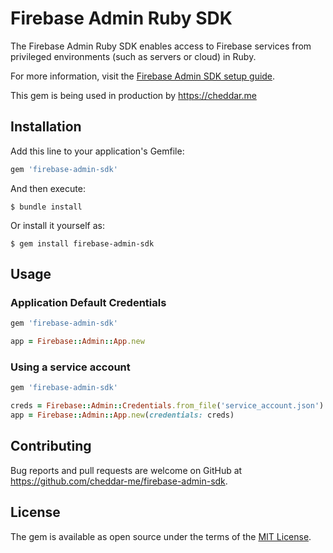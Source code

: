 # Firebase Admin Ruby SDK

The Firebase Admin Ruby SDK enables access to Firebase services from privileged environments (such as servers or cloud)
in Ruby.

For more information, visit the
[Firebase Admin SDK setup guide](https://firebase.google.com/docs/admin/setup/).

This gem is being used in production by https://cheddar.me

## Installation

Add this line to your application's Gemfile:

```ruby
gem 'firebase-admin-sdk'
```

And then execute:

    $ bundle install

Or install it yourself as:

    $ gem install firebase-admin-sdk

## Usage

### Application Default Credentials

```ruby
gem 'firebase-admin-sdk'

app = Firebase::Admin::App.new
```

### Using a service account

```ruby
gem 'firebase-admin-sdk'

creds = Firebase::Admin::Credentials.from_file('service_account.json')
app = Firebase::Admin::App.new(credentials: creds)
```

## Contributing

Bug reports and pull requests are welcome on GitHub at https://github.com/cheddar-me/firebase-admin-sdk.

## License

The gem is available as open source under the terms of the [MIT License](https://opensource.org/licenses/MIT).
